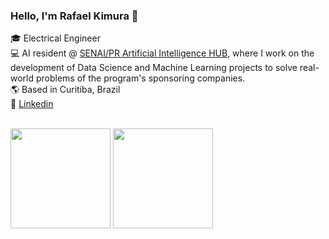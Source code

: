 ### Hello, I'm Rafael Kimura 👋

:mortar_board: Electrical Engineer <br />
:computer: AI resident @ [SENAI/PR Artificial Intelligence HUB](https://www.senaipr.org.br/tecnologiaeinovacao/nossarede/hubia/), where I work on the development of Data Science and Machine Learning projects to solve real-world problems of the program's sponsoring companies.<br />
:earth_americas: Based in Curitiba, Brazil<br />
:busts_in_silhouette: [Linkedin](https://www.linkedin.com/in/kimurarh/)

<br />

<div>
    <img height="160em" src="https://github-readme-stats.vercel.app/api?username=kimurarh&show_icons=true&theme=radical&include_all_commits=true&count_private=true"/>
    <img height="160em" src="https://github-readme-stats.vercel.app/api/top-langs/?username=kimurarh&layout=compact&langs_count=8&theme=radical"/>
</div>

